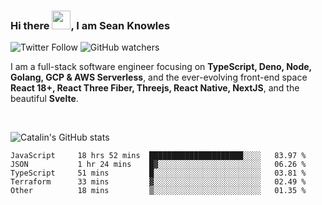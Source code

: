 ### Hi there <img src="https://raw.githubusercontent.com/MartinHeinz/MartinHeinz/master/wave.gif" width="30" />, I am Sean Knowles

![Twitter Follow](https://img.shields.io/twitter/follow/JuniorDEVed?style=social)  ![GitHub watchers](https://img.shields.io/github/watchers/JuniorDEVed/JuniorDEVed?style=social)

 I am a full-stack software engineer focusing on **TypeScript, Deno, Node, Golang, GCP & AWS Serverless**, and the ever-evolving front-end space **React 18+, React Three Fiber, Threejs, React Native, NextJS**, and the beautiful **Svelte**.
 
 <br>
 
 ![Catalin's GitHub stats](https://github-readme-stats.vercel.app/api?username=algoflows&theme=vue-dark)
 
 <!--START_SECTION:waka-->

```text
JavaScript     18 hrs 52 mins  █████████████████████░░░░   83.97 %
JSON           1 hr 24 mins    █▓░░░░░░░░░░░░░░░░░░░░░░░   06.26 %
TypeScript     51 mins         █░░░░░░░░░░░░░░░░░░░░░░░░   03.81 %
Terraform      33 mins         ▓░░░░░░░░░░░░░░░░░░░░░░░░   02.49 %
Other          18 mins         ▒░░░░░░░░░░░░░░░░░░░░░░░░   01.35 %
```

<!--END_SECTION:waka-->
